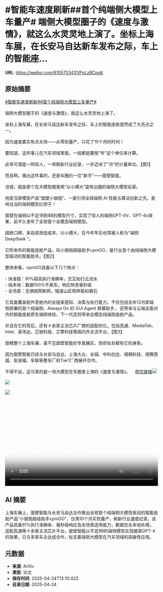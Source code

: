 # #智能车速度刷新##首个纯端侧大模型上车量产# 端侧大模型圈子的《速度与激情》，就这么水灵灵地上演了。坐标上海车展，在长安马自达新车发布之际，车上的智能座...

**URL**: https://weibo.com/6105753431/PoLzBCpoK

## 原始摘要

<a href="https://m.weibo.cn/search?containerid=231522type%3D1%26t%3D10%26q%3D%23%E6%99%BA%E8%83%BD%E8%BD%A6%E9%80%9F%E5%BA%A6%E5%88%B7%E6%96%B0%23&amp;extparam=%23%E6%99%BA%E8%83%BD%E8%BD%A6%E9%80%9F%E5%BA%A6%E5%88%B7%E6%96%B0%23" data-hide=""><span class="surl-text">#智能车速度刷新#</span></a><a href="https://m.weibo.cn/search?containerid=231522type%3D1%26t%3D10%26q%3D%23%E9%A6%96%E4%B8%AA%E7%BA%AF%E7%AB%AF%E4%BE%A7%E5%A4%A7%E6%A8%A1%E5%9E%8B%E4%B8%8A%E8%BD%A6%E9%87%8F%E4%BA%A7%23&amp;extparam=%23%E9%A6%96%E4%B8%AA%E7%BA%AF%E7%AB%AF%E4%BE%A7%E5%A4%A7%E6%A8%A1%E5%9E%8B%E4%B8%8A%E8%BD%A6%E9%87%8F%E4%BA%A7%23" data-hide=""><span class="surl-text">#首个纯端侧大模型上车量产#</span></a> <br><br>端侧大模型圈子的《速度与激情》，就这么水灵灵地上演了。<br><br>坐标上海车展，在长安马自达新车发布之际，车上的智能座舱竟然成了大亮点之一。<br><br>因为速度着实有点太快——从零到量产，只花了10个月的时间！<br><br>要知道，这件事儿在汽车领域里面，一般都是要按“年”这个单位来计算。<br><br>此举可谓是一鸣惊人，一举刷新行业纪录，一步迈进了“月”的计量单位。【图1】<br><br>而且啊，搞出这件事的，还是车圈的一位“新手”——面壁智能。<br><br>没错，就是那个在大模型圈里用“以小搏大”姿势出圈的端侧大模型玩家。<br><br>他家当家模型产品“面壁小钢炮”，一直引领全球端侧 AI 性能与算法创新之先，是响当当的端侧模型扛把子！<br><br>面壁在端侧以不足1B到8B的模型尺寸，实现了惊人的端侧GPT-4V、GPT-4o效果，前不久发布了全球首个全模态端侧模型。<br><br>超绝口碑，来自高效低成本、以小搏大，在今年年后也常被人称为“端侧 DeepSeek ”。<br><br>它所发布的智能座舱产品，叫小钢炮超级助手cpmGO，是行业首个由纯端侧大模型驱动的智能助手。【图2】<br><br>整体来看，cpmGO具备以下几个特点：<br><br>- 快准稳：91%超高执行准确率，交互如行云流水<br>- 纯本地：数据100%不离车，响应快至毫秒级<br>- 全场景：无惧弱网断网，隧道山区照样稳如磐石<br><br>它具备覆盖舱外至舱内的全链条感知、决策与执行能力，不仅包括去年12月即端侧部署的首个纯端侧、Always On 的 GUI Agent 屏幕助手， 还带来与云端全面对齐的智能座舱原生端侧体验，下一代还将带来全模态纯端侧座舱产品。<br><br>并且在它的背后，还有十余家主流芯片厂商的适配优化，包括高通、MediaTek、Intel、英伟达、芯驰科技、芯擎科技等国内外主流平台。【图3】<br><br>放眼整个上海车展，虽不见面壁智能的专属展区，但却处处都有它的身影。<br><br>因为面壁智能已经与长安马自达、上海大众、长城、中科创达、梧桐科技、德赛西威、安波福、车联等整车厂和Tier1厂商展开合作。<br><br>不得不说，这可真的是一场大模型在车圈里上演的《速度与激情》。<a href="https://weibo.cn/sinaurl?u=https%3A%2F%2Fmp.weixin.qq.com%2Fs%2FO7UfPfxD8mN41IKN2E6ywA" data-hide=""><span class="url-icon"><img style="width: 1rem;height: 1rem" src="https://h5.sinaimg.cn/upload/2015/09/25/3/timeline_card_small_web_default.png" referrerpolicy="no-referrer"></span><span class="surl-text">网页链接</span></a><img style="" src="https://tvax4.sinaimg.cn/large/006Fd7o3ly1i0s33hk6xdj30u007wn2k.jpg" referrerpolicy="no-referrer"><br><br><img style="" src="https://tvax1.sinaimg.cn/large/006Fd7o3ly1i0s37qbewlj31hc0u0tad.jpg" referrerpolicy="no-referrer"><br><br><img style="" src="https://tvax4.sinaimg.cn/large/006Fd7o3ly1i0s33zcov8j30u008hgrp.jpg" referrerpolicy="no-referrer"><br><br><br clear="both"><div style="clear: both"></div><video controls="controls" poster="https://tvax3.sinaimg.cn/orj480/006Fd7o3ly1i0s37pcdv9j31hc0u0tad.jpg" style="width: 100%"><source src="https://f.video.weibocdn.com/o0/YgGXM3mplx08nJ73IXoY01041200kRRt0E010.mp4?label=mp4_720p&amp;template=1280x720.25.0&amp;ori=0&amp;ps=1CwnkDw1GXwCQx&amp;Expires=1745503832&amp;ssig=ogjrAtbz7B&amp;KID=unistore,video"><source src="https://f.video.weibocdn.com/o0/OZiGJBWklx08nJ73twUU01041200aLq90E010.mp4?label=mp4_hd&amp;template=852x480.25.0&amp;ori=0&amp;ps=1CwnkDw1GXwCQx&amp;Expires=1745503832&amp;ssig=R3H0j%2BJTpw&amp;KID=unistore,video"><source src="https://f.video.weibocdn.com/o0/7FipUoy7lx08nJ73CoU8010412006scU0E010.mp4?label=mp4_ld&amp;template=640x360.25.0&amp;ori=0&amp;ps=1CwnkDw1GXwCQx&amp;Expires=1745503832&amp;ssig=%2B6y0yRA9tU&amp;KID=unistore,video"><p>视频无法显示，请前往<a href="https://video.weibo.com/show?fid=1034%3A5159026338496544" target="_blank" rel="noopener noreferrer">微博视频</a>观看。</p></video>

## AI 摘要

上海车展上，面壁智能与长安马自达合作推出全球首个纯端侧大模型驱动的智能座舱产品"小钢炮超级助手cpmGO"，仅用10个月实现量产，刷新行业速度纪录。该产品具备91%执行准确率、毫秒级响应及全场景适用能力，数据完全本地处理，适配高通等十余家主流芯片平台。面壁智能以不足8B的端侧模型实现媲美GPT-4的效果，已与多家车企达成合作，标志着端侧大模型在汽车领域的突破性应用。

## 元数据

- **来源**: ArXiv
- **类型**: 论文
- **保存时间**: 2025-04-24T13:10:42Z
- **目录日期**: 2025-04-24
